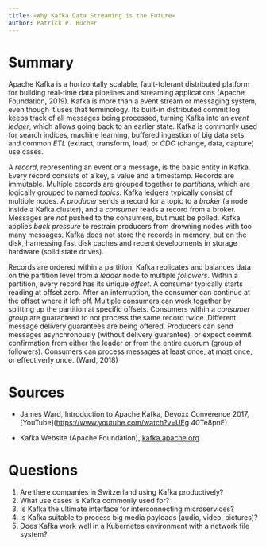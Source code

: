 ```yaml
---
title: «Why Kafka Data Streaming is the Future»
author: Patrick P. Bucher
---
```


# Summary

Apache Kafka is a horizontally scalable, fault-tolerant distributed platform
for building real-time data pipelines and streaming applications (Apache
Foundation, 2019). Kafka is more than a event stream or messaging system, even
though it uses that terminology. Its built-in distributed commit log keeps
track of all messages being processed, turning Kafka into an _event ledger_,
which allows going back to an earlier state. Kafka is commonly used for search
indices, machine learning, buffered ingestion of big data sets, and common
_ETL_ (extract, transform, load) or _CDC_ (change, data, capture) use cases.

A _record_, representing an event or a message, is the basic entity in Kafka.
Every record consists of a key, a value and a timestamp. Records are immutable.
Multiple cecords are grouped together to _partitions_, which are logically
grouped to named _topics_.  Kafka ledgers typically consist of multiple nodes.
A _producer_ sends a record for a topic to a _broker_ (a node inside a Kafka
cluster), and a _consumer_ reads a record from a broker. Messages are _not_
pushed to the consumers, but must be polled. Kafka applies _back pressure_ to
restrain producers from drowning nodes with too many messages. Kafka does not
store the records in memory, but on the disk, harnessing fast disk caches and
recent developments in storage hardware (solid state drives).

Records are ordered within a partition. Kafka replicates and balances data on
the partition level from a _leader_ node to multiple _followers_. Within a
partition, every record has its unique _offset_. A consumer typically starts
reading at offset zero. After an interruption, the consumer can continue at the
offset where it left off. Multiple consumers can work together by splitting up
the partition at specific offsets. Consumers within a _consumer group_ are
guaranteed to not process the same record twice.  Different message delivery
guarantees are being offered. Producers can send messages asynchronously
(without delivery guarantee), or expect commit confirmation from either the
leader or from the entire quorum (group of followers). Consumers can process
messages at least once, at most once, or effectiverly once. (Ward, 2018)

# Sources

- James Ward, Introduction to Apache Kafka, Devoxx Converence 2017,
  [YouTube](https://www.youtube.com/watch?v=UEg 40Te8pnE)

- Kafka Website (Apache Foundation),
  [kafka.apache.org](https://kafka.apache.org/)

# Questions

1. Are there companies in Switzerland using Kafka productively?
2. What use cases is Kafka commonly used for?
3. Is Kafka the ultimate interface for interconnecting microservices?
4. Is Kafka suitable to process big media payloads (audio, video, pictures)?
5. Does Kafka work well in a Kubernetes environment with a network file system?
